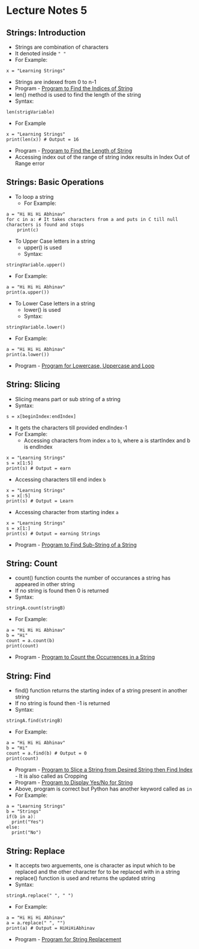 # Lecture Notes 5

## Strings: Introduction
* Strings are combination of characters
* It denoted inside   `" "`
* For Example:
```
x = "Learning Strings"
```
* Strings are indexed from 0 to n-1
* Program - [Program to Find the Indices of String](https://github.com/abhinavg916/ytcodehelp-python/blob/master/Lectures/Lecture%205/StringIndices.py)
* len() method is used to find the length of the string
* Syntax:
```
len(strigVariable)
```
* For Example
```
x = "Learning Strings"
print(len(x)) # Output = 16
```
* Program - [Program to Find the Length of String](https://github.com/abhinavg916/ytcodehelp-python/blob/master/Lectures/Lecture%205/StringLength.py)
* Accessing index out of the range of string index results in Index Out of Range error

## Strings: Basic Operations
* To loop a string
  * For Example:
```
a = "Hi Hi Hi Abhinav"
for c in a: # It takes characters from a and puts in C till null characters is found and stops
    print(c)
```
* To Upper Case letters in a string
  * upper() is used
  * Syntax:
```
stringVariable.upper()
```
  * For Example:
```
a = "Hi Hi Hi Abhinav"
print(a.upper())
```
* To Lower Case letters in a string
  * lower() is used
  * Syntax:
```
stringVariable.lower()
```
  * For Example:
```
a = "Hi Hi Hi Abhinav"
print(a.lower())
```
* Program - [Program for Lowercase, Uppercase and Loop](https://github.com/abhinavg916/ytcodehelp-python/blob/master/Lectures/Lecture%205/StringOperations.py)

## String: Slicing
* Slicing means part or sub string of a string
* Syntax:
```
s = x[beginIndex:endIndex]
```
* It gets the characters till provided endIndex-1
* For Example:
  * Accessing characters from index  `a` to `b`, where a is startIndex and b is endIndex
```
x = "Learning Strings"
s = x[1:5]
print(s) # Output = earn
```
   * Accessing characters till end index `b`
```
x = "Learning Strings"
s = x[:5]
print(s) # Output = Learn
```
   * Accessing character from starting index `a`
```
x = "Learning Strings"
s = x[1:]
print(s) # Output = earning Strings
```
* Program - [Program to Find Sub-String of a String](https://github.com/abhinavg916/ytcodehelp-python/blob/master/Lectures/Lecture%205/StringSlicing.py)

## String: Count
* count() function counts the number of occurances a string has appeared in other string
* If no string is found then 0 is returned
* Syntax:
```
stringA.count(stringB)
```
* For Example:
```
a = "Hi Hi Hi Abhinav"
b = "Hi"
count = a.count(b)
print(count)
```
* Program - [Program to Count the Occurrences in a String](https://github.com/abhinavg916/ytcodehelp-python/blob/master/Lectures/Lecture%205/StringCount.py)

## String: Find
* find() function returns the starting index of a string present in another string
* If no string is found then -1 is returned
* Syntax:
```
stringA.find(stringB)
```
* For Example:
```
a = "Hi Hi Hi Abhinav"
b = "Hi"
count = a.find(b) # Output = 0
print(count)
```
* Program - [Program to Slice a String from Desired String then Find Index](https://github.com/abhinavg916/ytcodehelp-python/blob/master/Lectures/Lecture%205/StringSlicingandFind.py) - It is also called as Cropping
* Program - [Program to Display Yes/No for String](https://github.com/abhinavg916/ytcodehelp-python/blob/master/Lectures/Lecture%205/StringFind.py)
* Above, program is correct but Python has another keyword called as `in`
* For Example:
```
a = "Learning Strings"
b = "Strings"
if(b in a):
  print("Yes")
else:
  print("No")
```

## String: Replace
* It accepts two arguements, one is character as input which to be replaced and the other character for to be replaced with in a string
* replace() function is used and returns the updated string
* Syntax:
```
stringA.replace(" ", " ")
```
* For Example:
```
a = "Hi Hi Hi Abhinav"
a = a.replace(" ", "")
print(a) # Output = HiHiHiAbhinav
```
* Program - [Program for String Replacement](https://github.com/abhinavg916/ytcodehelp-python/blob/master/Lectures/Lecture%205/StringReplace.py)
